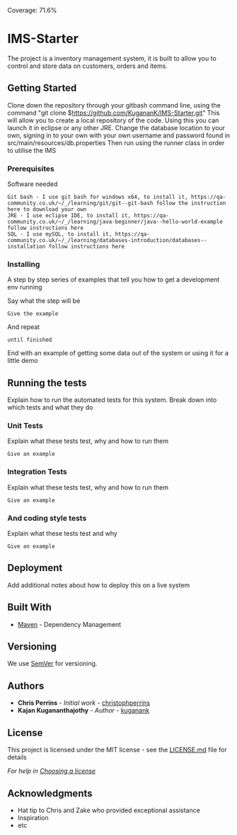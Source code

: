 Coverage: 71.6%
# IMS-Starter

The project is a inventory management system, it is built to allow you to control and store data on customers, orders and items. 

## Getting Started

Clone down the repository through your gitbash command line, using the command "git clone $https://github.com/KugananK/IMS-Starter.git" 
This will allow you to create a local repository of the code.
Using this you can launch it in eclipse or any other JRE.
Change the database location to your own, signing in to your own with your own username and password found in src/main/resources/db.properties
Then run using the runner class in order to utilise the IMS

### Prerequisites

Software needed
```
Git bash - I use git bash for windows x64, to install it, https://qa-community.co.uk/~/_/learning/git/git--git-bash follow the instruction here to download your own
JRE - I use eclipse IDE, to install it, https://qa-community.co.uk/~/_/learning/java-beginner/java--hello-world-example follow instructions here
SQL - I use mySQL, to install it, https://qa-community.co.uk/~/_/learning/databases-introduction/databases--installation follow instructions here
```

### Installing

A step by step series of examples that tell you how to get a development env running

Say what the step will be

```
Give the example
```

And repeat

```
until finished
```

End with an example of getting some data out of the system or using it for a little demo

## Running the tests

Explain how to run the automated tests for this system. Break down into which tests and what they do

### Unit Tests 

Explain what these tests test, why and how to run them

```
Give an example
```

### Integration Tests 
Explain what these tests test, why and how to run them

```
Give an example
```

### And coding style tests

Explain what these tests test and why

```
Give an example
```

## Deployment

Add additional notes about how to deploy this on a live system

## Built With

* [Maven](https://maven.apache.org/) - Dependency Management

## Versioning

We use [SemVer](http://semver.org/) for versioning.

## Authors

* **Chris Perrins** - *Initial work* - [christophperrins](https://github.com/christophperrins)
* **Kajan Kugananthajothy** - *Author* - [kuganank](https://github.com/kuganank)
## License

This project is licensed under the MIT license - see the [LICENSE.md](LICENSE.md) file for details 

*For help in [Choosing a license](https://choosealicense.com/)*

## Acknowledgments

* Hat tip to Chris and Zake who provided exceptional assistance
* Inspiration
* etc
